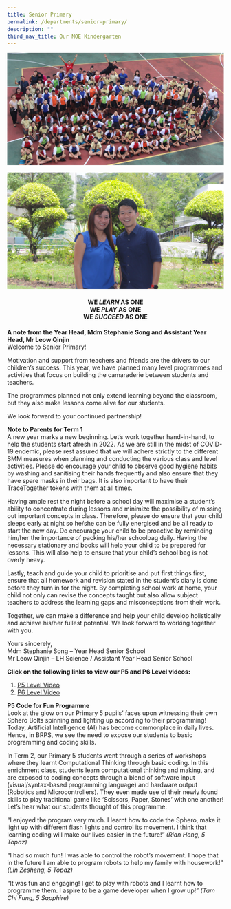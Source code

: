 ```yaml
---
title: Senior Primary
permalink: /departments/senior-primary/
description: ""
third_nav_title: Our MOE Kindergarten
---
```

![](/images/SP-Level-photo2020.jpg)

![](/images/Stephanie-Qinjin_5463-cropped-min.jpg)

<h4 style="text-align: center;"><strong>WE&nbsp;<em>LEARN</em>&nbsp;AS ONE<br /></strong><strong>WE&nbsp;<em>PLAY</em>&nbsp;AS ONE<br /></strong><strong>WE&nbsp;<em>SUCCEED</em>&nbsp;AS ONE</strong></h4>
<p><strong>A note from the Year Head, Mdm Stephanie Song and Assistant Year Head, Mr Leow Qinjin<br /></strong>Welcome to Senior Primary!</p>
<p>Motivation and support from teachers and friends are the drivers to our children&rsquo;s success. This year, we have planned many level programmes and activities that focus on building the camaraderie between students and teachers.</p>
<p>The programmes planned not only extend learning beyond the classroom, but they also make lessons come alive for our students.</p>
<p>We look forward to your continued partnership!</p>
<p><strong>Note to Parents for Term 1<br /></strong>A new year marks a new beginning. Let&rsquo;s work together hand-in-hand, to help the students start afresh in 2022. As we are still in the midst of COVID-19 endemic, please rest assured that we will adhere strictly to the different SMM measures when planning and conducting the various class and level activities. Please do encourage your child to observe good hygiene habits by washing and sanitising their hands frequently and also ensure that they have spare masks in their bags. It is also important to have their TraceTogether tokens with them at all times.</p>
<p>Having ample rest the night before a school day will maximise a student&rsquo;s ability to concentrate during lessons and minimize the possibility of missing out important concepts in class. Therefore, please do ensure that your child sleeps early at night so he/she can be fully energised and be all ready to start the new day. Do encourage your child to be proactive by reminding him/her the importance of packing his/her schoolbag daily. Having the necessary stationary and books will help your child to be prepared for lessons. This will also help to ensure that your child&rsquo;s school bag is not overly heavy.</p>
<p>Lastly, teach and guide your child to prioritise and put first things first, ensure that all homework and revision stated in the student&rsquo;s diary is done before they turn in for the night. By completing school work at home, your child not only can revise the concepts taught but also allow subject teachers to address the learning gaps and misconceptions from their work.</p>
<p>Together, we can make a difference and help your child develop holistically and achieve his/her fullest potential. We look forward to working together with you.</p>
<p>Yours sincerely,<br />Mdm Stephanie Song &ndash; Year Head Senior School<br />Mr Leow Qinjin &ndash; LH Science / Assistant Year Head Senior School</p>
<p><strong>Click on the following links to view our P5 and P6 Level videos:</strong></p>
<ol>
<li><a href="https://youtu.be/Um75OttiGpg">P5 Level Video</a></li>
<li><a href="https://youtu.be/Yj7nxoNji-U">P6 Level Video</a></li>
</ol>
<p><strong>P5 Code for Fun Programme<br /></strong>Look at the glow on our Primary 5 pupils&rsquo; faces upon witnessing their own Sphero Bolts spinning and lighting up according to their programming! Today, Artificial Intelligence (AI) has become commonplace in daily lives. Hence, in BRPS, we see the need to expose our students to basic programming and coding skills.</p>
<p>In Term 2, our Primary 5 students went through a series of workshops where they learnt Computational Thinking through basic coding. In this enrichment class, students learn computational thinking and making, and are exposed to coding concepts through a blend of software input (visual/syntax-based programming language) and hardware output (Robotics and Microcontrollers). They even made use of their newly found skills to play traditional game like &lsquo;Scissors, Paper, Stones&rsquo; with one another! Let&rsquo;s hear what our students thought of this programme:</p>
<p>&ldquo;I enjoyed the program very much. I learnt how to code the Sphero, make it light up with different flash lights and control its movement. I think that learning coding will make our lives easier in the future!&rdquo;&nbsp;<em>(Rian Hong, 5 Topaz)</em></p>
<p>&ldquo;I had so much fun! I was able to control the robot&rsquo;s movement. I hope that in the future I am able to program robots to help my family with housework!&rdquo; <em>(Lin Zesheng, 5 Topaz)</em></p>
<p>&ldquo;It was fun and engaging! I get to play with robots and I learnt how to programme them. I aspire to be a game developer when I grow up!&rdquo;&nbsp;<em>(Tam Chi Fung, 5 Sapphire)</em></p>
